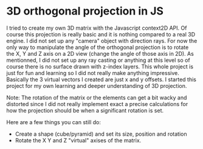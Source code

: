 # 3D orthogonal projection in JS

I tried to create my own 3D matrix with the Javascript context2D API. Of course this projection is really basic and it is nothing compared to a real 3D engine. I did not set up any "camera" object with direction rays.
For now the only way to manipulate the angle of the orthogonal projection is to rotate the X, Y and Z axis on a 2D view (change the angle of those axis in 2D). As mentionned, I did not set up any ray casting or anything
at this level so of course there is no surface drawn with z-index layers. This whole project is just for fun and learning so I did not really make anything impressive. Basically the 3 virtual vectors I created
are just x and y offsets. I started this project for my own learning and deeper understanding of 3D projection.

Note: The rotation of the matrix or the elements can get a bit wacky and distorted since I did not really implement exact a precise calculations for how the projection should be when a significant rotation is set.

Here are a few things you can still do:

- Create a shape (cube/pyramid) and set its size, position and rotation
- Rotate the X Y and Z "virtual" axises of the matrix.
